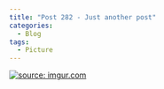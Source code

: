 ```yaml
---
title: "Post 282 - Just another post"
categories:
  - Blog
tags:
  - Picture
---
```


<a href="https://imgur.com/jaH6baL"><img src="https://i.imgur.com/jaH6baL.jpg" title="source: imgur.com" /></a>

<script src="https://utteranc.es/client.js"
        repo="serendipityinlife/serendipityinlife.github.io"
        issue-term="pathname"
        theme="github-light"
        crossorigin="anonymous"
        async>
</script>
